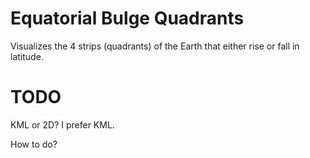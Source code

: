 # Equatorial Bulge Quadrants

Visualizes the 4 strips (quadrants) of the Earth that either rise or fall in latitude.

# TODO

KML or 2D? I prefer KML.

How to do?